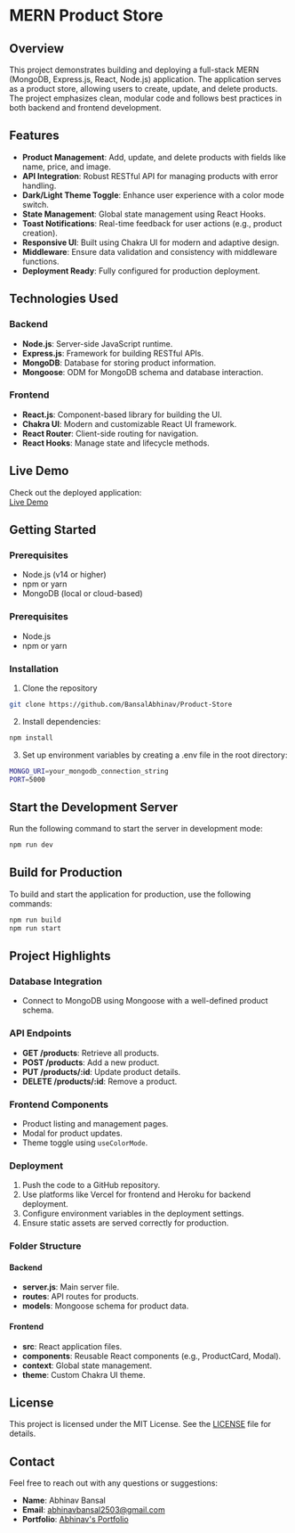 # MERN Product Store

## Overview

This project demonstrates building and deploying a full-stack MERN (MongoDB, Express.js, React, Node.js) application. The application serves as a product store, allowing users to create, update, and delete products. The project emphasizes clean, modular code and follows best practices in both backend and frontend development.

## Features

- **Product Management**: Add, update, and delete products with fields like name, price, and image.
- **API Integration**: Robust RESTful API for managing products with error handling.
- **Dark/Light Theme Toggle**: Enhance user experience with a color mode switch.
- **State Management**: Global state management using React Hooks.
- **Toast Notifications**: Real-time feedback for user actions (e.g., product creation).
- **Responsive UI**: Built using Chakra UI for modern and adaptive design.
- **Middleware**: Ensure data validation and consistency with middleware functions.
- **Deployment Ready**: Fully configured for production deployment.

## Technologies Used

### Backend

- **Node.js**: Server-side JavaScript runtime.
- **Express.js**: Framework for building RESTful APIs.
- **MongoDB**: Database for storing product information.
- **Mongoose**: ODM for MongoDB schema and database interaction.

### Frontend

- **React.js**: Component-based library for building the UI.
- **Chakra UI**: Modern and customizable React UI framework.
- **React Router**: Client-side routing for navigation.
- **React Hooks**: Manage state and lifecycle methods.

## Live Demo

Check out the deployed application:  
[Live Demo](https://product-store-ulu0.onrender.com/)

## Getting Started

### Prerequisites

- Node.js (v14 or higher)
- npm or yarn
- MongoDB (local or cloud-based)

### Prerequisites

- Node.js
- npm or yarn

### Installation

1. Clone the repository

```bash
git clone https://github.com/BansalAbhinav/Product-Store
```

2. Install dependencies:

```bash
npm install
```

3. Set up environment variables by creating a .env file in the root directory:

```bash
MONGO_URI=your_mongodb_connection_string
PORT=5000
```

## Start the Development Server

Run the following command to start the server in development mode:

```bash
npm run dev
```

## Build for Production

To build and start the application for production, use the following commands:

```bash
npm run build
npm run start
```

## Project Highlights

### Database Integration

- Connect to MongoDB using Mongoose with a well-defined product schema.

### API Endpoints

- **GET /products**: Retrieve all products.
- **POST /products**: Add a new product.
- **PUT /products/:id**: Update product details.
- **DELETE /products/:id**: Remove a product.

### Frontend Components

- Product listing and management pages.
- Modal for product updates.
- Theme toggle using `useColorMode`.

### Deployment

1. Push the code to a GitHub repository.
2. Use platforms like Vercel for frontend and Heroku for backend deployment.
3. Configure environment variables in the deployment settings.
4. Ensure static assets are served correctly for production.

### Folder Structure

#### Backend

- **server.js**: Main server file.
- **routes**: API routes for products.
- **models**: Mongoose schema for product data.

#### Frontend

- **src**: React application files.
- **components**: Reusable React components (e.g., ProductCard, Modal).
- **context**: Global state management.
- **theme**: Custom Chakra UI theme.

## License

This project is licensed under the MIT License. See the [LICENSE](LICENSE) file for details.

## Contact

Feel free to reach out with any questions or suggestions:

- **Name**: Abhinav Bansal
- **Email**: [abhinavbansal2503@gmail.com](mailto:abhinavbansal2503@gmail.com)
- **Portfolio**: [Abhinav's Portfolio](https://abhinav-bansal-portfolio.vercel.app/)
